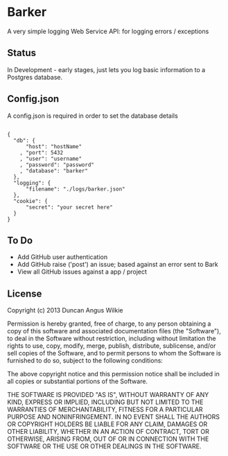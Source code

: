 Barker
======

A very simple logging Web Service API: for logging errors / exceptions

Status
------

In Development - early stages, just lets you log basic information to a Postgres database.

Config.json
-----------

A config.json is required in order to set the database details

```node

{
  "db": {
      "host": "hostName"
    , "port": 5432
    , "user": "username"
    , "password": "password"
    , "database": "barker"
  },
  "logging": {
      "filename": "./logs/barker.json"
  },
  "cookie": {
      "secret": "your secret here"
  }
}

```

To Do
-----
- Add GitHub user authentication
- Add GitHub raise ('post') an issue; based against an error sent to Bark
- View all GitHub issues against a app / project


License
-------
Copyright (c) 2013 Duncan Angus Wilkie

Permission is hereby granted, free of charge, to any person obtaining a copy of this software and associated documentation files (the "Software"), to deal in the Software without restriction, including without limitation the rights to use, copy, modify, merge, publish, distribute, sublicense, and/or sell copies of the Software, and to permit persons to whom the Software is furnished to do so, subject to the following conditions:

The above copyright notice and this permission notice shall be included in all copies or substantial portions of the Software.

THE SOFTWARE IS PROVIDED "AS IS", WITHOUT WARRANTY OF ANY KIND, EXPRESS OR IMPLIED, INCLUDING BUT NOT LIMITED TO THE WARRANTIES OF MERCHANTABILITY, FITNESS FOR A PARTICULAR PURPOSE AND NONINFRINGEMENT. IN NO EVENT SHALL THE AUTHORS OR COPYRIGHT HOLDERS BE LIABLE FOR ANY CLAIM, DAMAGES OR OTHER LIABILITY, WHETHER IN AN ACTION OF CONTRACT, TORT OR OTHERWISE, ARISING FROM, OUT OF OR IN CONNECTION WITH THE SOFTWARE OR THE USE OR OTHER DEALINGS IN THE SOFTWARE.

